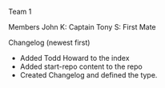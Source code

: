 Team 1

Members
John K: Captain
Tony S: First Mate

Changelog  (newest first)
- Added Todd Howard to the index
- Added start-repo content to the repo
- Created Changelog and defined the type.
